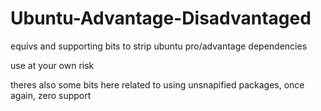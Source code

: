 # Ubuntu-Advantage-Disadvantaged

equivs and supporting bits to strip ubuntu pro/advantage dependencies

use at your own risk

theres also some bits here related to using unsnapified packages, once again, zero support
